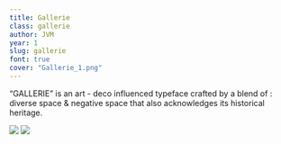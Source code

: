 ```yaml
---
title: Gallerie
class: gallerie
author: JVM
year: 1
slug: gallerie
font: true
cover: "Gallerie_1.png"
---
```


“GALLERIE” is an art - deco influenced typeface crafted by a blend of : diverse space & negative space that also acknowledges its historical heritage.

![](/images/Gallerie_1.png)
![](/images/Gallerie_1.jpeg)
